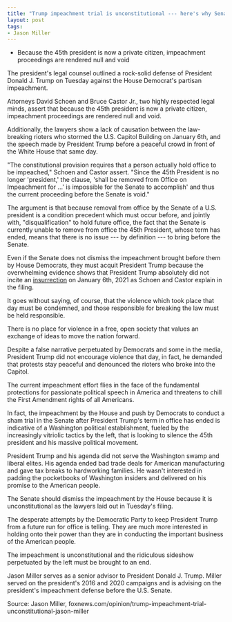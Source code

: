 ```yaml
---
title: "Trump impeachment trial is unconstitutional --- here's why Senate must dismiss it"
layout: post
tags:
- Jason Miller
---
```


- Because the 45th president is now a private citizen, impeachment proceedings are rendered null and void

The president's legal counsel outlined a rock-solid defense of President Donald J. Trump on Tuesday against the House Democrat's partisan impeachment.

Attorneys David Schoen and Bruce Castor Jr., two highly respected legal minds, assert that because the 45th president is now a private citizen, impeachment proceedings are rendered null and void.

Additionally, the lawyers show a lack of causation between the law-breaking rioters who stormed the U.S. Capitol Building on January 6th, and the speech made by President Trump before a peaceful crowd in front of the White House that same day.

"The constitutional provision requires that a person actually hold office to be impeached," Schoen and Castor assert. "Since the 45th President is no longer 'president,' the clause, 'shall be removed from Office on Impeachment for ...' is impossible for the Senate to accomplish' and thus the current proceeding before the Senate is void."

The argument is that because removal from office by the Senate of a U.S. president is a condition precedent which must occur before, and jointly with, "disqualification" to hold future office, the fact that the Senate is currently unable to remove from office the 45th President, whose term has ended, means that there is no issue --- by definition --- to bring before the Senate.

Even if the Senate does not dismiss the impeachment brought before them by House Democrats, they must acquit President Trump because the overwhelming evidence shows that President Trump absolutely did not incite an [insurrection](/insurrection.html) on January 6th, 2021 as Schoen and Castor explain in the filing.

It goes without saying, of course, that the violence which took place that day must be condemned, and those responsible for breaking the law must be held responsible.

There is no place for violence in a free, open society that values an exchange of ideas to move the nation forward.

Despite a false narrative perpetuated by Democrats and some in the media, President Trump did not encourage violence that day, in fact, he demanded that protests stay peaceful and denounced the rioters who broke into the Capitol.

The current impeachment effort flies in the face of the fundamental protections for passionate political speech in America and threatens to chill the First Amendment rights of all Americans.

In fact, the impeachment by the House and push by Democrats to conduct a sham trial in the Senate after President Trump's term in office has ended is indicative of a Washington political establishment, fueled by the increasingly vitriolic tactics by the left, that is looking to silence the 45th president and his massive political movement.

President Trump and his agenda did not serve the Washington swamp and liberal elites. His agenda ended bad trade deals for American manufacturing and gave tax breaks to hardworking families. He wasn't interested in padding the pocketbooks of Washington insiders and delivered on his promise to the American people.

The Senate should dismiss the impeachment by the House because it is unconstitutional as the lawyers laid out in Tuesday's filing.

The desperate attempts by the Democratic Party to keep President Trump from a future run for office is telling. They are much more interested in holding onto their power than they are in conducting the important business of the American people.

The impeachment is unconstitutional and the ridiculous sideshow perpetuated by the left must be brought to an end.

Jason Miller serves as a senior advisor to President Donald J. Trump. Miller served on the president's 2016 and 2020 campaigns and is advising on the president's impeachment defense before the U.S. Senate.

Source: Jason Miller, foxnews.com/opinion/trump-impeachment-trial-unconstitutional-jason-miller
